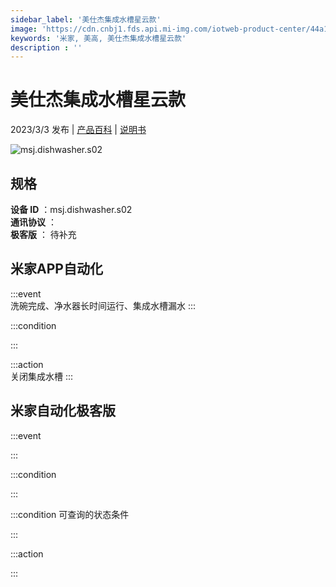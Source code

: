 ```yaml
---
sidebar_label: '美仕杰集成水槽星云款'
image: 'https://cdn.cnbj1.fds.api.mi-img.com/iotweb-product-center/44a1984a3cd4e1b5e1bae02bf3d3bd66_1669790828805.png?GalaxyAccessKeyId=AKVGLQWBOVIRQ3XLEW&Expires=9223372036854775807&Signature=fX1TlArQFRLnrZDE7H2UmIeuiD8='
keywords: '米家, 美高, 美仕杰集成水槽星云款'
description : ''
---
```

# 美仕杰集成水槽星云款

2023/3/3 发布 | [产品百科](https://home.mi.com/webapp/content/baike/product/index.html?model=msj.dishwasher.s02/) | [说明书](https://home.mi.com/views/introduction.html?model=msj.dishwasher.s02&region=cn)

![msj.dishwasher.s02](https://cdn.cnbj1.fds.api.mi-img.com/iotweb-product-center/44a1984a3cd4e1b5e1bae02bf3d3bd66_1669790828805.png?GalaxyAccessKeyId=AKVGLQWBOVIRQ3XLEW&Expires=9223372036854775807&Signature=fX1TlArQFRLnrZDE7H2UmIeuiD8=)

## 规格  
> 
**设备 ID** ：msj.dishwasher.s02  
**通讯协议** ：  
**极客版**  ： 待补充 


## 米家APP自动化  

:::event  
洗碗完成、净水器长时间运行、集成水槽漏水
:::

:::condition  

:::

:::action   
关闭集成水槽
:::

## 米家自动化极客版  

:::event  

:::

:::condition  

:::

:::condition 可查询的状态条件  

:::

:::action  

:::

        
